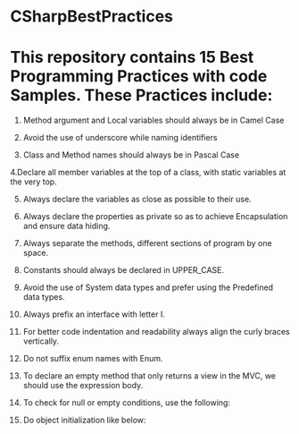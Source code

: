 # CSharpBestPractices
# This repository contains 15 Best Programming Practices with code Samples. These Practices include:

1. Method argument and Local variables should always be in Camel Case  

2. Avoid the use of underscore while naming identifiers  

3. Class and Method names should always be in Pascal Case 

4.Declare all member variables at the top of a class, with static variables at the very top.

5. Always declare the variables as close as possible to their use.  

6. Always declare the properties as private so as to achieve Encapsulation and ensure data hiding.  

7. Always separate the methods, different sections of program by one space.  

8. Constants should always be declared in UPPER_CASE.  

9. Avoid the use of System data types and prefer using the Predefined data types.  

10. Always prefix an interface with letter I.  

11. For better code indentation and readability always align the curly braces vertically.  

12. Do not suffix enum names with Enum.

13. To declare an empty method that only returns a view in the MVC, we should use the expression body.

14. To check for null or empty conditions, use the following:

15. Do object initialization like below:

